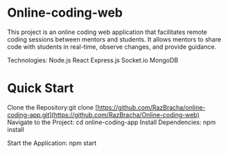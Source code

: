# Online-coding-web

This project is an online coding web application that facilitates remote coding sessions between mentors and students.
It allows mentors to share code with students in real-time, observe changes, and provide guidance.

Technologies:
Node.js
React
Express.js
Socket.io
MongoDB

# Quick Start
Clone the Repository:git clone [https://github.com/RazBracha/online-coding-app.git](https://github.com/RazBracha/Online-coding-web)
Navigate to the Project: cd online-coding-app
Install Dependencies: npm install

Start the Application: npm start
